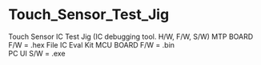# Touch_Sensor_Test_Jig

Touch Sensor IC  Test Jig (IC debugging  tool. H/W, F/W, S/W) 
MTP BOARD F/W = .hex File 
IC Eval Kit MCU BOARD F/W = .bin  
PC UI S/W = .exe  

